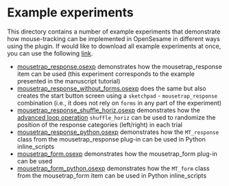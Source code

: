 # Example experiments

This directory contains a number of example experiments that demonstrate how mouse-tracking
can be implemented in OpenSesame in different ways using the plugin.
If would like to download all example experiments at once, you can use the following
[link](https://minhaskamal.github.io/DownGit/#/home?url=https://github.com/pascalkieslich/mousetrap-os/tree/master/examples).

* [mousetrap_response.osexp](mousetrap_response.osexp)
  demonstrates how the mousetrap_response item can be used
  (this experiment corresponds to the example presented in the manuscript tutorial)
* [mousetrap_response_without_forms.osexp](mousetrap_response_without_forms.osexp)
  does the same but also creates the start button screen using a `sketchpad` - `mousetrap_response` combination
  (i.e., it does not rely on `forms` in any part of the experiment)
* [mousetrap_response_shuffle_horiz.osexp](mousetrap_response_shuffle_horiz.osexp)
  demonstrates how the [advanced loop operation](http://osdoc.cogsci.nl/manual/structure/loop/#advanced-loop-operations)
  `shuffle_horiz` can be used to randomize the position of the response categories (left/right) in each trial
* [mousetrap_response_python.osexp](mousetrap_response_python.osexp)
  demonstrates how the `MT_response` class from the mousetrap_response plug-in
  can be used in Python inline_scripts
* [mousetrap_form.osexp](mousetrap_form.osexp)
  demonstrates how the mousetrap_form plug-in can be used
* [mousetrap_form_python.osexp](mousetrap_form_python.osexp)
  demonstrates how the `MT_form` class from the mousetrap_form item
  can be used in Python inline_scripts
